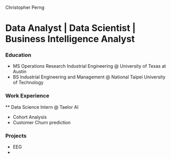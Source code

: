 Christopher Perng
# Data Analyst | Data Scientist | Business Intelligence Analyst

### Education

- MS Operations Research Industrial Engineering @ University of Texas at Austin
- BS Industrial Engineering and Management @ National Taipei University of Technology

### Work Experience
** Data Science Intern @ Taelor AI
- Cohort Analysis
- Customer Churn prediction

### Projects
- EEG
- 
